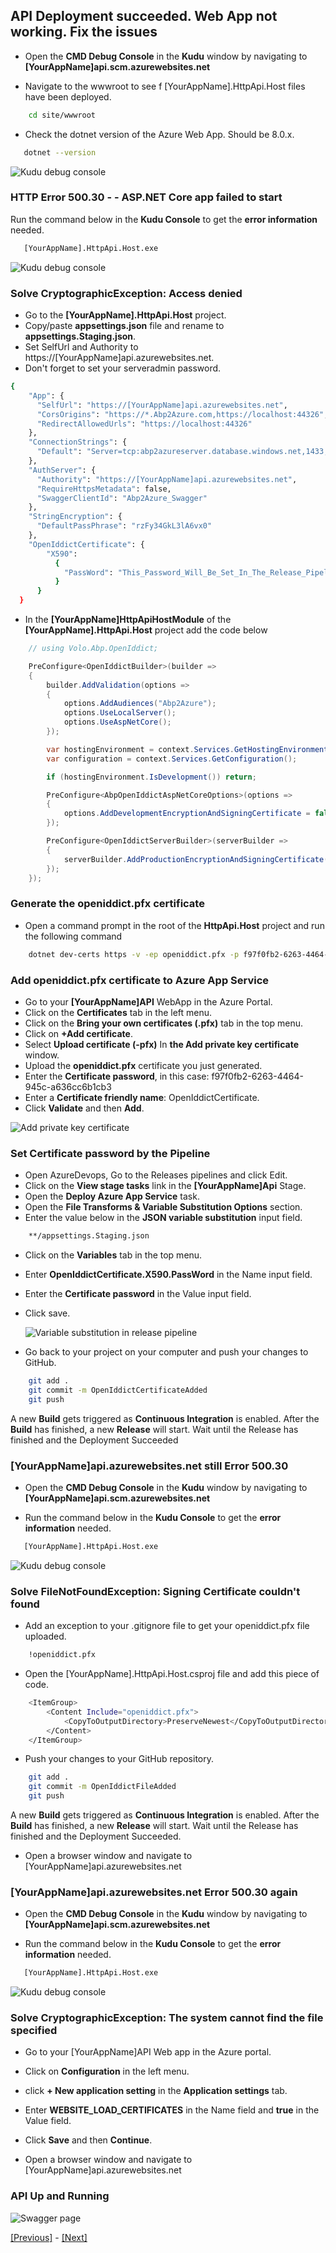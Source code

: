 ## API Deployment succeeded. Web App not working. Fix the issues

* Open the **CMD Debug Console** in the **Kudu** window by navigating to **[YourAppName]api.scm.azurewebsites.net**

* Navigate to the wwwroot to see f [YourAppName].HttpApi.Host files have been deployed.

```bash
    cd site/wwwroot
```

* Check the dotnet version of the Azure Web App. Should be 8.0.x.

```bash
   dotnet --version
```

![Kudu debug console](../images/kudu_debug_console.png)

### HTTP Error 500.30 - - ASP.NET Core app failed to start

Run the command below in the **Kudu Console** to get the **error information** needed.

```bash
   [YourAppName].HttpApi.Host.exe
```

![Kudu debug console](../images/access_denied_cryptographicexception_in_kudu_debug_console.png)

### Solve CryptographicException: Access denied

* Go to the **[YourAppName].HttpApi.Host** project.
* Copy/paste **appsettings.json** file and rename to **appsettings.Staging.json**.
* Set SelfUrl and Authority to https://[YourAppName]api.azurewebsites.net.
* Don't forget to set your serveradmin password.

```bash
{
    "App": {
      "SelfUrl": "https://[YourAppName]api.azurewebsites.net",
      "CorsOrigins": "https://*.Abp2Azure.com,https://localhost:44326",
      "RedirectAllowedUrls": "https://localhost:44326"
    },
    "ConnectionStrings": {
      "Default": "Server=tcp:abp2azureserver.database.windows.net,1433;Initial Catalog=[YourAppName]Db;Persist Security Info=False;User ID=serveradmin;Password={your_password};MultipleActiveResultSets=False;Encrypt=True;TrustServerCertificate=False;Connection Timeout=30;"
    },
    "AuthServer": {
      "Authority": "https://[YourAppName]api.azurewebsites.net",
      "RequireHttpsMetadata": false,
      "SwaggerClientId": "Abp2Azure_Swagger"
    },
    "StringEncryption": {
      "DefaultPassPhrase": "rzFy34GkL3lA6vx0"
    },
    "OpenIddictCertificate": { 
        "X590": 
          { 
            "PassWord": "This_Password_Will_Be_Set_In_The_Release_Pipeline" 
          }  
      }
  }

```

* In the **[YourAppName]HttpApiHostModule** of the **[YourAppName].HttpApi.Host** project add the code below

```csharp
    // using Volo.Abp.OpenIddict;

    PreConfigure<OpenIddictBuilder>(builder =>
    {
        builder.AddValidation(options =>
        {
            options.AddAudiences("Abp2Azure");
            options.UseLocalServer();
            options.UseAspNetCore();
        });

        var hostingEnvironment = context.Services.GetHostingEnvironment();
        var configuration = context.Services.GetConfiguration();

        if (hostingEnvironment.IsDevelopment()) return;

        PreConfigure<AbpOpenIddictAspNetCoreOptions>(options =>
        {
            options.AddDevelopmentEncryptionAndSigningCertificate = false;
        });

        PreConfigure<OpenIddictServerBuilder>(serverBuilder =>
        {
            serverBuilder.AddProductionEncryptionAndSigningCertificate("openiddict.pfx", configuration["OpenIddictCertificate:X590:Password"]);
        });
    });

```

### Generate the openiddict.pfx certificate

* Open a command prompt in the root of the **HttpApi.Host** project and run the following command

```bash
    dotnet dev-certs https -v -ep openiddict.pfx -p f97f0fb2-6263-4464-945c-a636cc6b1cb3
```

### Add openiddict.pfx certificate to Azure App Service

* Go to your **[YourAppName]API** WebApp in the Azure Portal.
* Click on the **Certificates** tab in the left menu.
* Click on the **Bring your own certificates (.pfx)** tab in the top menu.
* Click on **+Add certificate**.
* Select **Upload certificate (-pfx)**  In **the Add private key certificate** window.
* Upload the **openiddict.pfx** certificate you just generated.
* Enter the **Certificate password**, in this case: f97f0fb2-6263-4464-945c-a636cc6b1cb3
* Enter a **Certificate friendly name**: OpenIddictCertificate.
* Click **Validate** and then **Add**.

![Add private key certificate](../images/add_private_key_certificate.png)

### Set Certificate password by the Pipeline

* Open AzureDevops, Go to the Releases pipelines and click Edit.
* Click on the **View stage tasks** link in the **[YourAppName]Api** Stage.
* Open the **Deploy Azure App Service** task.
* Open the **File Transforms & Variable Substitution Options** section.
* Enter the value below in the **JSON variable substitution** input field.

```bash
    **/appsettings.Staging.json
```

* Click on the **Variables** tab in the top menu.
* Enter **OpenIddictCertificate.X590.PassWord** in the Name input field.
* Enter the **Certificate password** in the Value input field.
* Click save.
  
  ![Variable substitution in release pipeline](../images/variable_substitution_in_release_pipeline.png)

* Go back to your project on your computer and push your changes to GitHub.

```bash
    git add .
    git commit -m OpenIddictCertificateAdded
    git push
```

A new **Build** gets triggered as **Continuous Integration** is enabled.
After the **Build** has finished, a new **Release** will start.
Wait until the Release has finished and the Deployment Succeeded

### **[YourAppName]api.azurewebsites.net** still Error 500.30

* Open the **CMD Debug Console** in the **Kudu** window by navigating to **[YourAppName]api.scm.azurewebsites.net**

* Run the command below in the **Kudu Console** to get the **error information** needed.

```bash
   [YourAppName].HttpApi.Host.exe
```

![Kudu debug console](../images/signing_certificate_could_not_be_found.png)

### Solve FileNotFoundException: Signing Certificate couldn't found

* Add an exception to your .gitignore file to get your openiddict.pfx file uploaded.

```bash
    !openiddict.pfx
```

* Open the [YourAppName].HttpApi.Host.csproj file and add this piece of code.

```bash
    <ItemGroup>
        <Content Include="openiddict.pfx">
            <CopyToOutputDirectory>PreserveNewest</CopyToOutputDirectory>
        </Content>
    </ItemGroup>
```

* Push your changes to your GitHub repository.

```bash
    git add .
    git commit -m OpenIddictFileAdded
    git push
```

A new **Build** gets triggered as **Continuous Integration** is enabled.
After the **Build** has finished, a new **Release** will start.
Wait until the Release has finished and the Deployment Succeeded.

* Open a browser window and navigate to [YourAppName]api.azurewebsites.net

### **[YourAppName]api.azurewebsites.net** Error 500.30 again

* Open the **CMD Debug Console** in the **Kudu** window by navigating to **[YourAppName]api.scm.azurewebsites.net**

* Run the command below in the **Kudu Console** to get the **error information** needed.

```bash
   [YourAppName].HttpApi.Host.exe
```

![Kudu debug console](../images/system_cannot_find_file_specified.png)

### Solve CryptographicException: The system cannot find the file specified

* Go to your [YourAppName]API Web app in the Azure portal.
* Click on **Configuration** in the left menu. 
* click **+ New application setting** in the **Application settings** tab.
* Enter **WEBSITE_LOAD_CERTIFICATES** in the Name field and **true** in the Value field.
* Click **Save** and then **Continue**.

* Open a browser window and navigate to [YourAppName]api.azurewebsites.net

### API Up and Running

![Swagger page](../images/swagger_page_up_and_running.png)

[[Previous]](tutorial/../6.create-a-release-pipeline-and-deploy-httpapi-host-project.md) - [[Next]](tutorial/../8.create-a-web-app-in-the-azure-portal-for-the-blazor-project.md)
